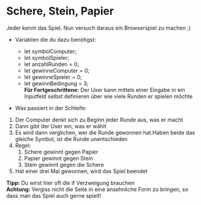# Schere, Stein, Papier

Jeder kennt das Spiel. Nun versuch daraus ein Browserspiel zu machen ;)

- Variablen die du dazu benötigst:
    - let symbolComputer;
    - let symbolSpieler;
    - let anzahlRunden = 0;
    - let gewinneComputer = 0;
    - let gewinneSpieler = 0;
    - let gewinnBedingung = 3;<br>
       __Für Fortgeschrittene:__ Der User kann mittels einer Eingabe in ein Inputfeld selbst definieren über wie viele Runden er spielen möchte

- Was passiert in der Schleife:
1. Der Computer denkt sich zu Beginn jeder Runde aus, was er macht
2. Dann gibt der User ein, was er wählt
3. Es wird dann verglichen, wer die Runde gewonnen hat.Haben beide das gleiche Symbol, ist die Runde unentschieden
4. Regel:
    1. Schere gewinnt gegen Papier
    2. Papier gewinnt gegen Stein
    3. Stein gewinnt gegen die Schere
5. Hat einer drei Mal gewonnen, wird das Spiel beendet


__Tipp:__ Du wirst hier oft die if Verzweigung brauchen<br>
__Achtung:__ Vergiss nicht die Seite in eine ansehnliche Form zu bringen, so dass man das Spiel auch gerne spielt!